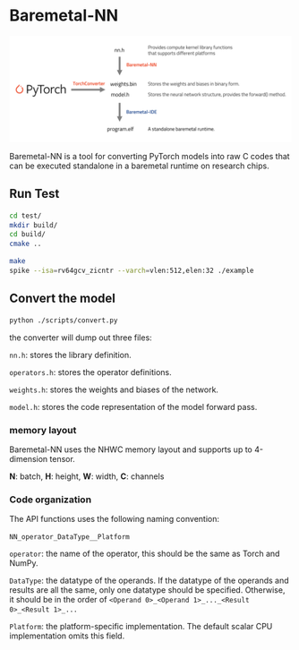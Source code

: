 # Baremetal-NN

![](docs/overview.png)

Baremetal-NN is a tool for converting PyTorch models into raw C codes that can be executed standalone in a baremetal runtime on research chips. 

## Run Test

```bash
cd test/
mkdir build/
cd build/
cmake ..
```

```bash
make
spike --isa=rv64gcv_zicntr --varch=vlen:512,elen:32 ./example 
```



## Convert the model

```bash
python ./scripts/convert.py
```

the converter will dump out three files:

`nn.h`: stores the library definition.

`operators.h`: stores the operator definitions.

`weights.h`: stores the weights and biases of the network.

`model.h`: stores the code representation of the model forward pass.



### memory layout

Baremetal-NN uses the NHWC memory layout and supports up to 4-dimension tensor.

**N**: batch, **H**: height, **W**: width, **C**: channels

### Code organization

The API functions uses the following naming convention:

`NN_operator_DataType__Platform`

`operator`: the name of the operator, this should be the same as Torch and NumPy.

`DataType`: the datatype of the operands. If the datatype of the operands and results are all the same, only one datatype should be specified. Otherwise, it should be in the order of `<Operand 0>_<Operand 1>_..._<Result 0>_<Result 1>_...`

`Platform`: the platform-specific implementation. The default scalar CPU implementation omits this field.
